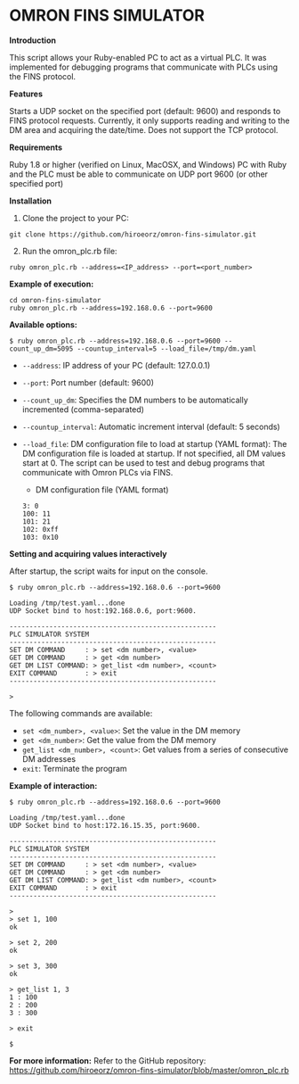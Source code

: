# OMRON FINS SIMULATOR
**Introduction**

This script allows your Ruby-enabled PC to act as a virtual PLC. It was implemented for debugging programs that communicate with PLCs using the FINS protocol.

**Features**

Starts a UDP socket on the specified port (default: 9600) and responds to FINS protocol requests.
Currently, it only supports reading and writing to the DM area and acquiring the date/time.
Does not support the TCP protocol.

**Requirements**

Ruby 1.8 or higher (verified on Linux, MacOSX, and Windows)
PC with Ruby and the PLC must be able to communicate on UDP port 9600 (or other specified port)

**Installation**

1. Clone the project to your PC:
```
git clone https://github.com/hiroeorz/omron-fins-simulator.git
```
2. Run the omron_plc.rb file:
```
ruby omron_plc.rb --address=<IP_address> --port=<port_number>
```

**Example of execution:**
```
cd omron-fins-simulator
ruby omron_plc.rb --address=192.168.0.6 --port=9600
```

**Available options:**
```
$ ruby omron_plc.rb --address=192.168.0.6 --port=9600 --count_up_dm=5095 --countup_interval=5 --load_file=/tmp/dm.yaml
```
- `--address`: IP address of your PC (default: 127.0.0.1)
- `--port`: Port number (default: 9600)
- `--count_up_dm`: Specifies the DM numbers to be automatically incremented (comma-separated)
- `--countup_interval`: Automatic increment interval (default: 5 seconds)
- `--load_file`: DM configuration file to load at startup (YAML format): The DM configuration file is loaded at startup. If not specified, all DM values start at 0. The script can be used to test and debug programs that communicate with Omron PLCs via FINS.

    * DM configuration file (YAML format)
    ```
    3: 0
    100: 11
    101: 21
    102: 0xff
    103: 0x10
    ```


**Setting and acquiring values interactively**

After startup, the script waits for input on the console. 

```
$ ruby omron_plc.rb --address=192.168.0.6 --port=9600

Loading /tmp/test.yaml...done
UDP Socket bind to host:192.168.0.6, port:9600.

----------------------------------------------------
PLC SIMULATOR SYSTEM
----------------------------------------------------
SET DM COMMAND     : > set <dm number>, <value>
GET DM COMMAND     : > get <dm number>
GET DM LIST COMMAND: > get_list <dm number>, <count>
EXIT COMMAND       : > exit
----------------------------------------------------

> 
```

The following commands are available:

- `set <dm_number>, <value>`: Set the value in the DM memory
- `get <dm_number>`: Get the value from the DM memory
- `get_list <dm_number>, <count>`: Get values from a series of consecutive DM addresses
- `exit`: Terminate the program

**Example of interaction:**
```
$ ruby omron_plc.rb --address=192.168.0.6 --port=9600

Loading /tmp/test.yaml...done
UDP Socket bind to host:172.16.15.35, port:9600.

----------------------------------------------------
PLC SIMULATOR SYSTEM
----------------------------------------------------
SET DM COMMAND     : > set <dm number>, <value>
GET DM COMMAND     : > get <dm number>
GET DM LIST COMMAND: > get_list <dm number>, <count>
EXIT COMMAND       : > exit
----------------------------------------------------

> 
> set 1, 100
ok

> set 2, 200
ok

> set 3, 300
ok

> get_list 1, 3
1 : 100
2 : 200
3 : 300

> exit

$
```

**For more information:**
Refer to the GitHub repository: https://github.com/hiroeorz/omron-fins-simulator/blob/master/omron_plc.rb